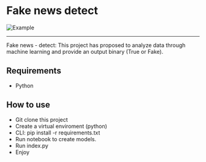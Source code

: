 
# Fake news detect

![Example](https://media.giphy.com/media/S65P8WAdZUxSyIVR6J/giphy.gif)

---

Fake news - detect: This project has proposed to analyze data through machine learning and provide an output
binary (True or Fake).



## Requirements

* Python


## How to use


* Git clone this project
* Create a virtual enviroment (python) 
* CLI: pip install -r requirements.txt
* Run notebook to create models.
* Run index.py
* Enjoy
